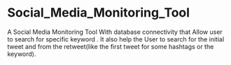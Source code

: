 # Social_Media_Monitoring_Tool
A Social Media Monitoring Tool With database connectivity that Allow user to search for specific keyword . It also help the User to search for the initial tweet and from the retweet(like the first tweet for some hashtags or the keyword).
